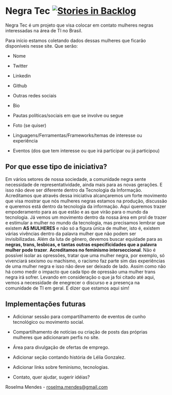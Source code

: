 # Negra Tec [![Stories in Backlog](https://badge.waffle.io/NegraTec/negratec.github.io.svg?label=backlog&title=Backlog)](http://waffle.io/NegraTec/negratec.github.io)

Negra Tec é um projeto que visa colocar em contato mulheres negras interessadas na área de TI no Brasil.

Para início estamos coletando dados dessas mulheres que ficarão disponíveis nesse site. Que serão:

- Nome

- Twitter

- Linkedin

- Github

- Outras redes sociais

- Bio

- Pautas políticas/sociais em que se involve ou segue

- Foto (se quiser)

- Linguagens/Ferramentas/Frameworks/temas de interesse ou experiência

- Eventos (dos que tem interesse ou que irá participar ou já participou)

## Por que esse tipo de iniciativa?

Em vários setores de nossa sociedade, a comunidade negra sente necessidade de representatividade, ainda mais para as novas gerações. E isso não deve ser diferente dentro da Tecnologia da Informação. Acreditamos que através dessa iniciativa alcançaremos um forte movimento que visa mostrar que nós mulheres negras estamos na produção, discussão e queremos está dentro da tecnologia da informação. Aqui queremos trazer empoderamento para as que estão e as que virão para o mundo da tecnologia. Já vemos um movimento dentro da nossa área em prol de trazer e estimular a mulher no mundo da tecnologia, mas precisamos lembrar que existem **AS MULHERES** e não só a figura única de mulher, isto é, existem várias vivências dentro da palavra mulher que não podem ser invisibilizadas. Além da luta de gênero, devemos buscar equidade para as **negras, trans, lesbicas, e tantas outras especificidades que a palavra mulher pode trazer**. **Acreditamos no feminismo interseccional**. Não é possível isolar as opressões, tratar que uma mulher negra, por exemplo, só vivenciará sexismo ou machismo, o racismo faz parte sim das experiências de uma mulher negra e isso não deve ser deixado de lado. Assim como não há como medir o impacto que cada tipo de opressão uma mulher trans negra irá sofrer. Levando em consideração o que ja foi citado até aqui, vemos a necessidade de enegrecer o discurso e a presença na comunidade de TI em geral. E dizer que estamos aqui sim!

## Implementações futuras

- Adicionar sessão para compartilhamento de eventos de cunho tecnológico ou movimento social.

- Compartilhamento de notícias ou criação de posts das próprias mulheres que adicionaram perfis no site.

- Área para divulgação de ofertas de emprego.

- Adicionar seção contando história de Lélia Gonzalez.

- Adicionar links sobre feminismo, tecnologias.

- Contato, quer ajudar, sugerir idéias?

Roselma Mendes - roselma.mendes@gmail.com
